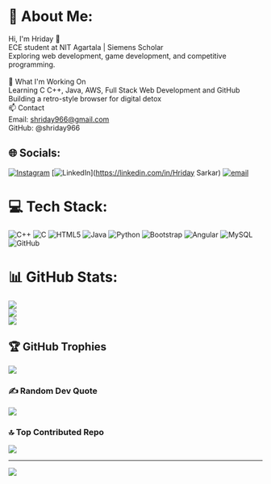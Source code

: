 # 💫 About Me:
Hi, I'm Hriday 👋<br>ECE student at NIT Agartala | Siemens Scholar<br>Exploring web development, game development, and competitive programming.<br><br>🔹 What I'm Working On<br>Learning C C++, Java, AWS, Full Stack Web Development and GitHub<br>Building a retro-style browser for digital detox<br>📫 Contact<br>Email: shriday966@gmail.com<br>GitHub: @shriday966


## 🌐 Socials:
[![Instagram](https://img.shields.io/badge/Instagram-%23E4405F.svg?logo=Instagram&logoColor=white)](https://instagram.com/hriday_sk5) [![LinkedIn](https://img.shields.io/badge/LinkedIn-%230077B5.svg?logo=linkedin&logoColor=white)](https://linkedin.com/in/Hriday Sarkar) [![email](https://img.shields.io/badge/Email-D14836?logo=gmail&logoColor=white)](mailto:shriday966@gmail.com) 

# 💻 Tech Stack:
![C++](https://img.shields.io/badge/c++-%2300599C.svg?style=for-the-badge&logo=c%2B%2B&logoColor=white) ![C](https://img.shields.io/badge/c-%2300599C.svg?style=for-the-badge&logo=c&logoColor=white) ![HTML5](https://img.shields.io/badge/html5-%23E34F26.svg?style=for-the-badge&logo=html5&logoColor=white) ![Java](https://img.shields.io/badge/java-%23ED8B00.svg?style=for-the-badge&logo=openjdk&logoColor=white) ![Python](https://img.shields.io/badge/python-3670A0?style=for-the-badge&logo=python&logoColor=ffdd54) ![Bootstrap](https://img.shields.io/badge/bootstrap-%238511FA.svg?style=for-the-badge&logo=bootstrap&logoColor=white) ![Angular](https://img.shields.io/badge/angular-%23DD0031.svg?style=for-the-badge&logo=angular&logoColor=white) ![MySQL](https://img.shields.io/badge/mysql-4479A1.svg?style=for-the-badge&logo=mysql&logoColor=white) ![GitHub](https://img.shields.io/badge/github-%23121011.svg?style=for-the-badge&logo=github&logoColor=white)
# 📊 GitHub Stats:
![](https://github-readme-stats.vercel.app/api?username=shriday966&theme=dark&hide_border=false&include_all_commits=false&count_private=false)<br/>
![](https://nirzak-streak-stats.vercel.app/?user=shriday966&theme=dark&hide_border=false)<br/>
![](https://github-readme-stats.vercel.app/api/top-langs/?username=shriday966&theme=dark&hide_border=false&include_all_commits=false&count_private=false&layout=compact)

## 🏆 GitHub Trophies
![](https://github-profile-trophy.vercel.app/?username=shriday966&theme=radical&no-frame=false&no-bg=true&margin-w=4)

### ✍️ Random Dev Quote
![](https://quotes-github-readme.vercel.app/api?type=horizontal&theme=radical)

### 🔝 Top Contributed Repo
![](https://github-contributor-stats.vercel.app/api?username=shriday966&limit=5&theme=dark&combine_all_yearly_contributions=true)

---
[![](https://visitcount.itsvg.in/api?id=shriday966&icon=0&color=0)](https://visitcount.itsvg.in)

<!-- Proudly created with GPRM ( https://gprm.itsvg.in ) -->
